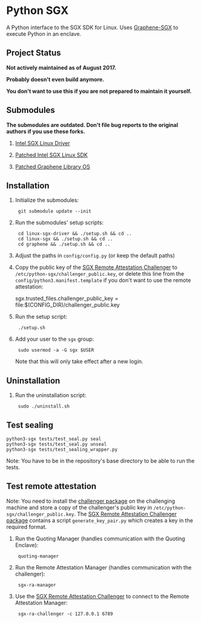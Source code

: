 # Python SGX

A Python interface to the SGX SDK for Linux. Uses [Graphene-SGX](https://github.com/oscarlab/graphene) to execute Python in an enclave.

## Project Status

**Not actively maintained as of August 2017.**

**Probably doesn't even build anymore.**

**You don't want to use this if you are not prepared to maintain it yourself.**


## Submodules

**The submodules are outdated. Don't file bug reports to the original authors if you use these forks.**

1. [Intel SGX Linux Driver](https://github.com/adombeck/linux-sgx-driver)

1. [Patched Intel SGX Linux SDK](https://github.com/adombeck/linux-sgx)

1. [Patched Graphene Library OS](https://github.com/adombeck/graphene)


## Installation

1. Initialize the submodules:

        git submodule update --init

2. Run the submodules' setup scripts:

        cd linux-sgx-driver && ./setup.sh && cd ..
        cd linux-sgx && ./setup.sh && cd ..
        cd graphene && ./setup.sh && cd ..

3. Adjust the paths in `config/config.py` (or keep the default paths)
4. Copy the public key of the [SGX Remote Attestation Challenger](https://github.com/adombeck/sgx-ra-challenger) to `/etc/python-sgx/challenger_public.key`, or delete this line from the `config/python3.manifest.template` if you don't want to use the remote attestation:

	sgx.trusted_files.challenger_public_key = file:$(CONFIG_DIR)/challenger_public.key

5. Run the setup script:

        ./setup.sh


6. Add your user to the `sgx` group:

        sudo usermod -a -G sgx $USER

	  Note that this will only take effect after a new login.


## Uninstallation

1. Run the uninstallation script:

        sudo ./uninstall.sh


## Test sealing

    python3-sgx tests/test_seal.py seal
    python3-sgx tests/test_seal.py unseal
    python3-sgx tests/test_sealing_wrapper.py

Note: You have to be in the repository's base directory to be able to run the tests. 

## Test remote attestation
Note: You need to install the [challenger package](https://github.com/adombeck/sgx-ra-challenger) on the challenging machine and store a copy of the challenger's public key in `/etc/python-sgx/challenger_public.key`. The [SGX Remote Attestation Challenger package](https://github.com/adombeck/sgx-ra-challenger) contains a script `generate_key_pair.py` which creates a key in the required format.

1. Run the Quoting Manager (handles communication with the Quoting Enclave):

        quoting-manager
        
2. Run the Remote Attestation Manager (handles communication with the challenger):

        sgx-ra-manager

3. Use the [SGX Remote Attestation Challenger](https://github.com/adombeck/sgx-ra-challenger) to connect to the Remote Attestation Manager:

        sgx-ra-challenger -c 127.0.0.1 6789

